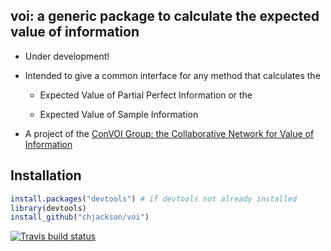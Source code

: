 ## voi: a generic package to calculate the expected value of information

* Under development!

* Intended to give a common interface for any method that calculates the

  - Expected Value of Partial Perfect Information or the 

  - Expected Value of Sample Information 

* A project of the [ConVOI Group: the Collaborative Network for Value of Information](http://convoi-group.org)

## Installation

```r
install.packages("devtools") # if devtools not already installed
library(devtools)
install_github("chjackson/voi")
 ```

  <!-- badges: start -->
  [![Travis build status](https://travis-ci.com/chjackson/voi.svg?branch=master)](https://travis-ci.com/chjackson/voi)
  <!-- badges: end -->
